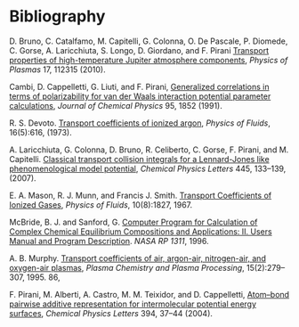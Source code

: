 <a id="top"></a>

# Bibliography

<a id="Bruno2010"></a>
D. Bruno, C. Catalfamo, M. Capitelli, G. Colonna, O. De Pascale, P. Diomede, C. Gorse, A. Laricchiuta, S. Longo, D. Giordano, and F. Pirani
[Transport properties of high-temperature Jupiter atmosphere components](https://doi.org/10.1063/1.3495980), _Physics of Plasmas_ 17, 112315 (2010).

<a id="Cambi1991"></a>
Cambi, D. Cappelletti, G. Liuti, and F. Pirani,
[Generalized correlations in terms of polarizability for van der Waals interaction potential parameter calculations](https://doi.org/10.1063/1.461035),
_Journal of Chemical Physics_ 95, 1852 (1991).

<a id="Devoto1973"></a>
R. S. Devoto.
[Transport coefficients of ionized argon](https://doi.org/10.1063/1.1694396),
_Physics of Fluids_, 16(5):616, (1973).

<a id="Laricchiuta2007"></a>
A. Laricchiuta, G. Colonna, D. Bruno, R. Celiberto, C. Gorse, F. Pirani, and M. Capitelli.
[Classical transport collision integrals for a Lennard-Jones like phenomenological model potential](https://doi.org/10.1016/j.cplett.2007.07.097),
_Chemical Physics Letters_ 445, 133–139, (2007).

<a id="Mason1967"></a>
E. A. Mason, R. J. Munn, and Francis J. Smith.
[Transport Coefficients of Ionized Gases](https://doi.org/10.1063/1.1762365),
_Physics of Fluids_, 10(8):1827, 1967.

<a id="McBride1996"></a>
McBride, B. J. and Sanford, G.
[Computer Program for Calculation of Complex Chemical Equilibrium Compositions and Applications: II. Users Manual and Program Description](https://ntrs.nasa.gov/citations/19960044559).
_NASA RP 1311_, 1996.

<a id="Murphy1995"></a>
A. B. Murphy.
[Transport coefficients of air, argon-air, nitrogen-air, and oxygen-air plasmas](https://doi.org/10.1007/BF01459700),
_Plasma Chemistry and Plasma Processing_, 15(2):279–307, 1995. 86,

<a id="Pirani2004"></a>
F. Pirani, M. Alberti, A. Castro, M. M. Teixidor, and D. Cappelletti,
[Atom–bond pairwise additive representation for intermolecular potential energy surfaces](https://doi.org/10.1016/j.cplett.2004.06.100),
_Chemical Physics Letters_ 394, 37–44 (2004).
